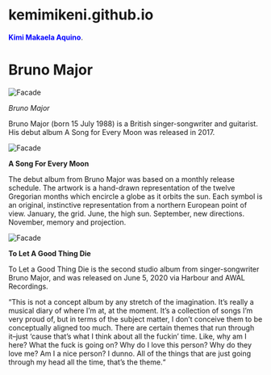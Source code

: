 # kemimikeni.github.io
 <span style="color:blue"> **Kimi Makaela Aquino**</span>.

# Bruno Major

![Facade](https://i.scdn.co/image/ab6761610000e5eb5b43a1fdff498297feb1d128)

*Bruno Major*

Bruno Major (born 15 July 1988) is a British singer-songwriter and guitarist. His debut album A Song for Every Moon was released in 2017.

![Facade](https://freight.cargo.site/w/1500/q/75/i/4e1bef7f44c00aef156dd9a7e6b37e53a82afc8ae13357af5a22f40bac0fc973/V-ASFEM-A.png)

**A Song For Every Moon**

The debut album from Bruno Major was based on a monthly release schedule. The artwork is a hand-drawn representation of the twelve Gregorian months which encircle a globe as it orbits the sun. Each symbol is an original, instinctive representation from a northern European point of view. January, the grid. June, the high sun. September, new directions. November, memory and projection. 

![Facade](https://is1-ssl.mzstatic.com/image/thumb/Music112/v4/1e/4d/0c/1e4d0c2d-e49c-b8ed-c975-274bf347ac1a/5056167122319.jpg/600x600bf-60.jpg)

**To Let A Good Thing Die**

To Let a Good Thing Die is the second studio album from singer-songwriter Bruno Major, and was released on June 5, 2020 via Harbour and AWAL Recordings.

“This is not a concept album by any stretch of the imagination. It’s really a musical diary of where I’m at, at the moment. It’s a collection of songs I’m very proud of, but in terms of the subject matter, I don’t conceive them to be conceptually aligned too much. There are certain themes that run through it–just ‘cause that’s what I think about all the fuckin’ time. Like, why am I here? What the fuck is going on? Why do I love this person? Why do they love me? Am I a nice person? I dunno. All of the things that are just going through my head all the time, that’s the theme.“

